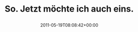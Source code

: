 ---
retweeted: false
source: <a href="http://itunes.apple.com/us/app/twitter/id409789998?mt=12" rel="nofollow">Twitter
  for Mac</a>
entities:
  hashtags: []
  symbols: []
  user_mentions: []
  urls:
  - url: http://t.co/LIMiiCO
    expanded_url: http://www.youtube.com/watch?v=KmqWAnDQw1o
    display_url: youtube.com/watch?v=KmqWAn…
    indices:
    - '32'
    - '51'
display_text_range:
- '0'
- '51'
favorite_count: '0'
id_str: '71125112144924672'
truncated: false
retweet_count: '0'
id: '71125112144924672'
possibly_sensitive: false
created_at: Thu May 19 08:08:42 +0000 2011
favorited: false
full_text: So. Jetzt möchte ich auch eins.
lang: de
quote_url: http://www.youtube.com/watch?v=KmqWAnDQw1o
tags:
- pesos/twitter
date: '2011-05-19T08:08:42+00:00'
src: https://twitter.com/bascht/status/71125112144924672
original_url: https://twitter.com/bascht/status/71125112144924672
type: twitter_tweet
text: So. Jetzt möchte ich auch eins.
title: 'So. Jetzt möchte ich auch eins.

  '

---